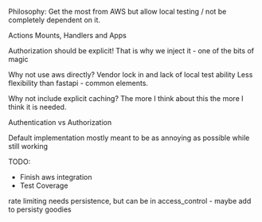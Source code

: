 Philosophy: Get the most from AWS but allow local testing / not be completely dependent on it.

Actions Mounts, Handlers and Apps

Authorization should be explicit! That is why we inject it - one of the bits of magic

Why not use aws directly? Vendor lock in and lack of local test ability
Less flexibility than fastapi - common elements.

Why not include explicit caching? 
The more I think about this the more I think it is needed.

Authentication vs Authorization

Default implementation mostly meant to be as annoying as possible while still working


TODO:
* Finish aws integration
* Test Coverage

rate limiting needs persistence, but can be in access_control - maybe add to persisty goodies